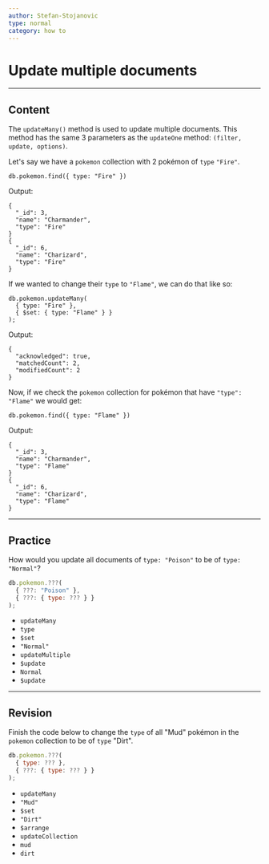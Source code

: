 ```yaml
---
author: Stefan-Stojanovic
type: normal
category: how to
---
```


# Update multiple documents


---

## Content

The  `updateMany()` method is used to update multiple documents. This method has the same 3 parameters as the `updateOne` method: `(filter, update, options)`.

Let's say we have a `pokemon` collection with 2 pokémon of `type` `"Fire"`.

```plain-text
db.pokemon.find({ type: "Fire" })
```

Output:

```plain-text
{
  "_id": 3,
  "name": "Charmander",
  "type": "Fire"
}
{
  "_id": 6,
  "name": "Charizard",
  "type": "Fire"
}
```

If we wanted to change their `type` to `"Flame"`, we can do that like so:

```plain-text
db.pokemon.updateMany(
  { type: "Fire" },
  { $set: { type: "Flame" } }
);
```

Output:

```plain-text
{
  "acknowledged": true,
  "matchedCount": 2,
  "modifiedCount": 2
}
```

Now, if we check the `pokemon` collection for pokémon that have `"type": "Flame"` we would get:

```plain-text
db.pokemon.find({ type: "Flame" })
```

Output:

```plain-text
{
  "_id": 3,
  "name": "Charmander",
  "type": "Flame"
}
{
  "_id": 6,
  "name": "Charizard",
  "type": "Flame"
}
```


---

## Practice

How would you update all documents of `type: "Poison"` to be of `type: "Normal"`?

```js
db.pokemon.???(
  { ???: "Poison" },
  { ???: { type: ??? } }
);
```

- `updateMany`
- `type`
- `$set`
- `"Normal"`
- `updateMultiple`
- `$update`
- `Normal`
- `$update`


---

## Revision

Finish the code below to change the `type` of all "Mud" pokémon in the `pokemon` collection to be of `type` "Dirt".

```javascript
db.pokemon.???(
  { type: ??? },
  { ???: { type: ??? } }
);
```

- `updateMany`
- `"Mud"`
- `$set`
- `"Dirt"`
- `$arrange`
- `updateCollection`
- `mud`
- `dirt`
